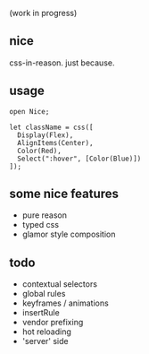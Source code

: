 (work in progress)

## nice

css-in-reason. just because.

## usage

```reason
open Nice;

let className = css([
  Display(Flex),
  AlignItems(Center),
  Color(Red),
  Select(":hover", [Color(Blue)])
]);
```

## some nice features

* pure reason
* typed css
* glamor style composition

## todo

* contextual selectors
* global rules
* keyframes / animations
* insertRule
* vendor prefixing
* hot reloading
* 'server' side

